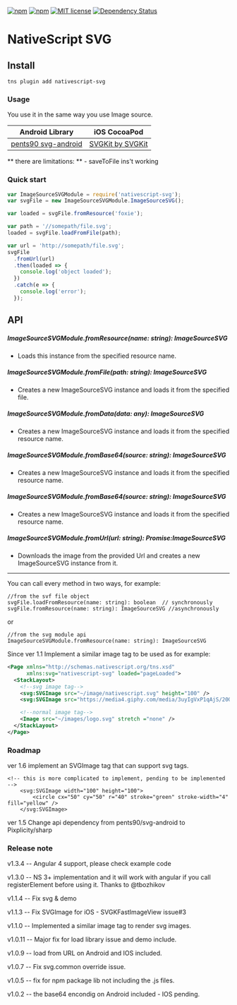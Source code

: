 [![npm](https://img.shields.io/npm/v/nativescript-svg.svg)](https://www.npmjs.com/package/nativescript-svg)
[![npm](https://img.shields.io/npm/dt/nativescript-svg.svg?label=npm%20downloads)](https://www.npmjs.com/package/nativescript-svg)
[![MIT license](http://img.shields.io/badge/license-MIT-brightgreen.svg)](http://opensource.org/licenses/MIT)
[![Dependency Status](https://david-dm.org/peoplewareDo/nativescript-svg/status.svg)](https://david-dm.org/peoplewareDo/nativescript-svg#info=dependencies)

# NativeScript SVG

## Install

`tns plugin add nativescript-svg`

### Usage

You use it in the same way you use Image source.

| Android Library                                               | iOS CocoaPod                                         |
| ------------------------------------------------------------- | ---------------------------------------------------- |
| [pents90 svg-android](https://github.com/pents90/svg-android) | [SVGKit by SVGKit](https://github.com/SVGKit/SVGKit) |

** there are limitations: ** - saveToFile ins't working

### Quick start

```js
var ImageSourceSVGModule = require('nativescript-svg');
var svgFile = new ImageSourceSVGModule.ImageSourceSVG();

var loaded = svgFile.fromResource('foxie');

var path = '//somepath/file.svg';
loaded = svgFile.loadFromFile(path);

var url = 'http://somepath/file.svg';
svgFile
  .fromUrl(url)
  .then(loaded => {
    console.log('object loaded');
  })
  .catch(e => {
    console.log('error');
  });
```

## API

##### ImageSourceSVGModule.fromResource(name: string): ImageSourceSVG

* Loads this instance from the specified resource name.

##### ImageSourceSVGModule.fromFile(path: string): ImageSourceSVG

* Creates a new ImageSourceSVG instance and loads it from the specified file.

##### ImageSourceSVGModule.fromData(data: any): ImageSourceSVG

* Creates a new ImageSourceSVG instance and loads it from the specified resource name.

##### ImageSourceSVGModule.fromBase64(source: string): ImageSourceSVG

* Creates a new ImageSourceSVG instance and loads it from the specified resource name.

##### ImageSourceSVGModule.fromBase64(source: string): ImageSourceSVG

* Creates a new ImageSourceSVG instance and loads it from the specified resource name.

##### ImageSourceSVGModule.fromUrl(url: string): Promise:ImageSourceSVG

* Downloads the image from the provided Url and creates a new ImageSourceSVG instance from it.

---

You can call every method in two ways, for example:

```
//from the svf file object
svgFile.loadFromResource(name: string): boolean  // synchronously
svgFile.fromResource(name: string): ImageSourceSVG //asynchronously
```

or

```
//from the svg module api
ImageSourceSVGModule.fromResource(name: string): ImageSourceSVG
```

Since ver 1.1 Implement a similar image tag to be used as for example:

```xml
<Page xmlns="http://schemas.nativescript.org/tns.xsd"
      xmlns:svg="nativescript-svg" loaded="pageLoaded">
  <StackLayout>
    <!--svg image tag-->
    <svg:SVGImage src="~/image/nativescript.svg" height="100" />
    <svg:SVGImage src="https://media4.giphy.com/media/3uyIgVxP1qAjS/200.svg" height="200" />

    <!--normal image tag-->
    <Image src="~/images/logo.svg" stretch ="none" />
  </StackLayout>
</Page>
```

### Roadmap

ver 1.6 implement an SVGImage tag that can support svg tags.

```
<!-- this is more complicated to implement, pending to be implemented -->
    <svg:SVGImage width="100" height="100">
        <circle cx="50" cy="50" r="40" stroke="green" stroke-width="4" fill="yellow" />
    </svg:SVGImage>
```

ver 1.5 Change api dependency from pents90/svg-android to Pixplicity/sharp

### Release note

v1.3.4 -- Angular 4 support, please check example code

v1.3.0 -- NS 3+ implementation and it will work with angular if you call registerElement before using it. Thanks to @tbozhikov

v1.1.4 -- Fix svg & demo

v1.1.3 -- Fix SVGImage for iOS - SVGKFastImageView issue#3

v1.1.0 -- Implemented a similar image tag to render svg images.

v1.0.11 -- Major fix for load library issue and demo include.

v1.0.9 -- load from URL on Android and IOS included.

v1.0.7 -- Fix svg.common override issue.

v1.0.5 -- fix for npm package lib not including the .js files.

v1.0.2 -- the base64 encondig on Android included - IOS pending.
